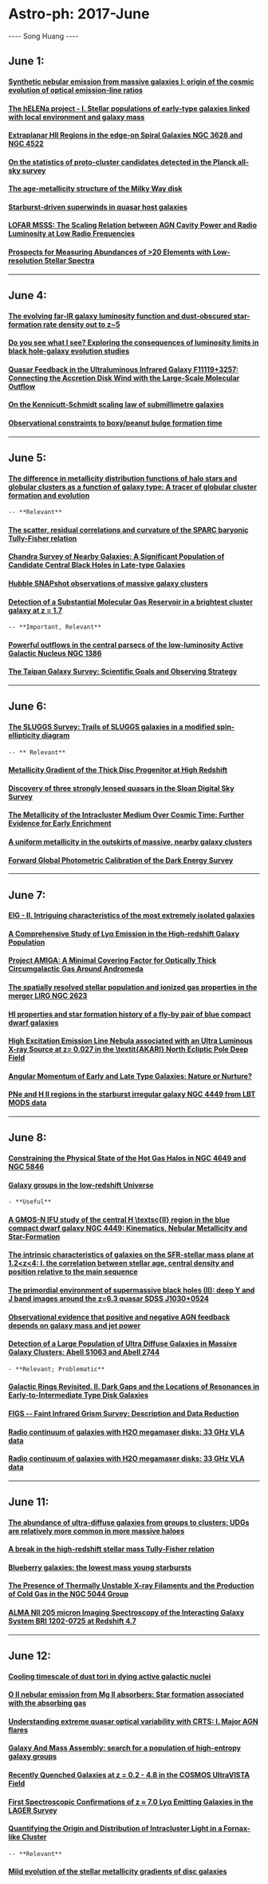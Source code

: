 # Astro-ph: 2017-June

---- Song Huang ----


## June 1:

#### [Synthetic nebular emission from massive galaxies I: origin of the cosmic evolution of optical emission-line ratios](https://arxiv.org/abs/1706.00010)

#### [The hELENa project - I. Stellar populations of early-type galaxies linked with local environment and galaxy mass](https://arxiv.org/abs/1706.00014)

#### [Extraplanar HII Regions in the edge-on Spiral Galaxies NGC 3628 and NGC 4522](https://arxiv.org/abs/1706.00086)

#### [On the statistics of proto-cluster candidates detected in the Planck all-sky survey](https://arxiv.org/abs/1706.00116)

#### [The age-metallicity structure of the Milky Way disk](https://arxiv.org/abs/1706.00018)

#### [Starburst-driven superwinds in quasar host galaxies](https://arxiv.org/abs/1706.00194)

#### [LOFAR MSSS: The Scaling Relation between AGN Cavity Power and Radio Luminosity at Low Radio Frequencies](https://arxiv.org/abs/1706.00225)

#### [Prospects for Measuring Abundances of >20 Elements with Low-resolution Stellar Spectra](https://arxiv.org/abs/1706.00111)

----

## June 4:

#### [The evolving far-IR galaxy luminosity function and dust-obscured star-formation rate density out to z~5](https://arxiv.org/abs/1706.00426)

#### [Do you see what I see? Exploring the consequences of luminosity limits in black hole-galaxy evolution studies](https://arxiv.org/abs/1706.00430)

#### [Quasar Feedback in the Ultraluminous Infrared Galaxy F11119+3257: Connecting the Accretion Disk Wind with the Large-Scale Molecular Outflow](https://arxiv.org/abs/1706.00443)

#### [On the Kennicutt-Schmidt scaling law of submillimetre galaxies](https://arxiv.org/abs/1706.00589)

#### [Observational constraints to boxy/peanut bulge formation time](https://arxiv.org/abs/1706.00766)


----

## June 5:

#### [The difference in metallicity distribution functions of halo stars and globular clusters as a function of galaxy type: A tracer of globular cluster formation and evolution](https://arxiv.org/abs/1706.00939)
    -- **Relevant**

#### [The scatter, residual correlations and curvature of the SPARC baryonic Tully-Fisher relation](https://arxiv.org/abs/1706.01017)

#### [Chandra Survey of Nearby Galaxies: A Significant Population of Candidate Central Black Holes in Late-type Galaxies](https://arxiv.org/abs/1706.01201)

#### [Hubble SNAPshot observations of massive galaxy clusters](https://arxiv.org/abs/1706.01263)

#### [Detection of a Substantial Molecular Gas Reservoir in a brightest cluster galaxy at z = 1.7](https://arxiv.org/abs/1706.01366)
    -- **Important, Relevant**

#### [Powerful outflows in the central parsecs of the low-luminosity Active Galactic Nucleus NGC 1386](https://arxiv.org/abs/1706.01370)

#### [The Taipan Galaxy Survey: Scientific Goals and Observing Strategy](https://arxiv.org/abs/1706.01246)


----

## June 6:

#### [The SLUGGS Survey: Trails of SLUGGS galaxies in a modified spin-ellipticity diagram](https://arxiv.org/abs/1706.01469)
    -- ** Relevant**

#### [Metallicity Gradient of the Thick Disc Progenitor at High Redshift](https://arxiv.org/abs/1706.01474)

#### [Discovery of three strongly lensed quasars in the Sloan Digital Sky Survey](https://arxiv.org/abs/1706.01506)

#### [The Metallicity of the Intracluster Medium Over Cosmic Time: Further Evidence for Early Enrichment](https://arxiv.org/abs/1706.01476)

#### [A uniform metallicity in the outskirts of massive, nearby galaxy clusters](https://arxiv.org/abs/1706.01567)

#### [Forward Global Photometric Calibration of the Dark Energy Survey](https://arxiv.org/abs/1706.01542)


----

## June 7:

#### [EIG - II. Intriguing characteristics of the most extremely isolated galaxies](https://arxiv.org/abs/1706.01884)

#### [A Comprehensive Study of Lyα Emission in the High-redshift Galaxy Population](https://arxiv.org/abs/1706.01886)

#### [Project AMIGA: A Minimal Covering Factor for Optically Thick Circumgalactic Gas Around Andromeda](https://arxiv.org/abs/1706.01893)

#### [The spatially resolved stellar population and ionized gas properties in the merger LIRG NGC 2623](https://arxiv.org/abs/1706.01896)

#### [HI properties and star formation history of a fly-by pair of blue compact dwarf galaxies](https://arxiv.org/abs/1706.01902)

#### [High Excitation Emission Line Nebula associated with an Ultra Luminous X-ray Source at z= 0.027 in the \textit{AKARI} North Ecliptic Pole Deep Field](https://arxiv.org/abs/1706.01986)

#### [Angular Momentum of Early and Late Type Galaxies: Nature or Nurture?](https://arxiv.org/abs/1706.02165)

#### [PNe and H II regions in the starburst irregular galaxy NGC 4449 from LBT MODS data](https://arxiv.org/abs/1706.0208)

----

## June 8:

#### [Constraining the Physical State of the Hot Gas Halos in NGC 4649 and NGC 5846](https://arxiv.org/abs/1706.02303)

#### [Galaxy groups in the low-redshift Universe](https://arxiv.org/abs/1706.02307)
    - **Useful**

#### [A GMOS-N IFU study of the central H \textsc{II} region in the blue compact dwarf galaxy NGC 4449: Kinematics, Nebular Metallicity and Star-Formation](https://arxiv.org/abs/1706.02310)

#### [The intrinsic characteristics of galaxies on the SFR-stellar mass plane at 1.2<z<4: I. the correlation between stellar age, central density and position relative to the main sequence](https://arxiv.org/abs/1706.02311)

#### [The primordial environment of supermassive black holes (II): deep Y and J band images around the z=6.3 quasar SDSS J1030+0524](https://arxiv.org/abs/1706.02317)

#### [Observational evidence that positive and negative AGN feedback depends on galaxy mass and jet power](https://arxiv.org/abs/1706.02334)

#### [Detection of a Large Population of Ultra Diffuse Galaxies in Massive Galaxy Clusters: Abell S1063 and Abell 2744](https://arxiv.org/abs/1706.02521)
    - **Relevant; Problematic**

#### [Galactic Rings Revisited. II. Dark Gaps and the Locations of Resonances in Early-to-Intermediate Type Disk Galaxies](https://arxiv.org/abs/1706.02644)

#### [FIGS -- Faint Infrared Grism Survey: Description and Data Reduction](https://arxiv.org/abs/1706.02669)

#### [Radio continuum of galaxies with H2O megamaser disks: 33 GHz VLA data](https://arxiv.org/abs/1706.02699)

#### [Radio continuum of galaxies with H2O megamaser disks: 33 GHz VLA data](https://arxiv.org/abs/1706.02699)


----

## June 11:

#### [The abundance of ultra-diffuse galaxies from groups to clusters: UDGs are relatively more common in more massive haloes](https://arxiv.org/abs/1706.02704)

#### [A break in the high-redshift stellar mass Tully-Fisher relation](https://arxiv.org/abs/1706.02745)

#### [Blueberry galaxies: the lowest mass young starbursts](https://arxiv.org/abs/1706.02819)

#### [The Presence of Thermally Unstable X-ray Filaments and the Production of Cold Gas in the NGC 5044 Group](https://arxiv.org/abs/1706.02956)

#### [ALMA NII 205 micron Imaging Spectroscopy of the Interacting Galaxy System BRI 1202-0725 at Redshift 4.7](https://arxiv.org/abs/1706.03018)

----

## June 12:

#### [Cooling timescale of dust tori in dying active galactic nuclei](https://arxiv.org/abs/1706.03071)

#### [O II nebular emission from Mg II absorbers: Star formation associated with the absorbing gas](https://arxiv.org/abs/1706.03075)

#### [Understanding extreme quasar optical variability with CRTS: I. Major AGN flares](https://arxiv.org/abs/1706.03079)

#### [Galaxy And Mass Assembly: search for a population of high-entropy galaxy groups](https://arxiv.org/abs/1706.03361)

#### [Recently Quenched Galaxies at z = 0.2 - 4.8 in the COSMOS UltraVISTA Field](https://arxiv.org/abs/1706.03361)

#### [First Spectroscopic Confirmations of z ≈ 7.0 Lyα Emitting Galaxies in the LAGER Survey](https://arxiv.org/abs/1706.03586)

#### [Quantifying the Origin and Distribution of Intracluster Light in a Fornax-like Cluster](https://arxiv.org/abs/1706.03713)
    -- **Relevant**

#### [Mild evolution of the stellar metallicity gradients of disc galaxies](https://arxiv.org/abs/1706.03739)

